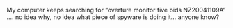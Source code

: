 My computer keeps searching for &#8220;overture monitor five bids NZ20041109A&#8221; &#8230;. no idea why, no idea what piece of spyware is doing it&#8230; anyone know?